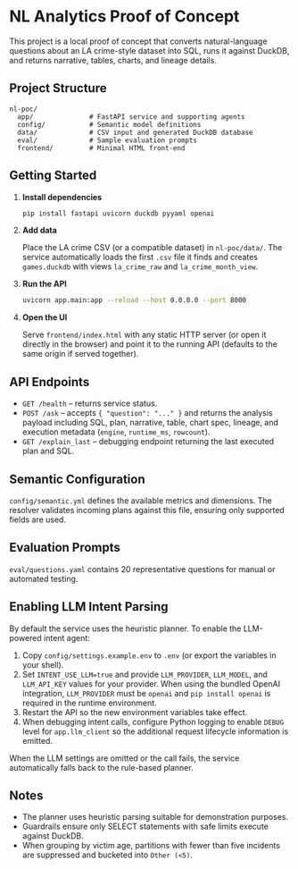 # NL Analytics Proof of Concept

This project is a local proof of concept that converts natural-language questions about an LA crime-style dataset into SQL, runs it against DuckDB, and returns narrative, tables, charts, and lineage details.

## Project Structure

```
nl-poc/
  app/              # FastAPI service and supporting agents
  config/           # Semantic model definitions
  data/             # CSV input and generated DuckDB database
  eval/             # Sample evaluation prompts
  frontend/         # Minimal HTML front-end
```

## Getting Started

1. **Install dependencies**

   ```bash
   pip install fastapi uvicorn duckdb pyyaml openai
   ```

2. **Add data**

   Place the LA crime CSV (or a compatible dataset) in `nl-poc/data/`. The service automatically loads the first `.csv` file it finds and creates `games.duckdb` with views `la_crime_raw` and `la_crime_month_view`.

3. **Run the API**

   ```bash
   uvicorn app.main:app --reload --host 0.0.0.0 --port 8000
   ```

4. **Open the UI**

   Serve `frontend/index.html` with any static HTTP server (or open it directly in the browser) and point it to the running API (defaults to the same origin if served together).

## API Endpoints

- `GET /health` – returns service status.
- `POST /ask` – accepts `{ "question": "..." }` and returns the analysis payload including SQL, plan, narrative, table, chart spec, lineage, and execution metadata (`engine`, `runtime_ms`, `rowcount`).
- `GET /explain_last` – debugging endpoint returning the last executed plan and SQL.

## Semantic Configuration

`config/semantic.yml` defines the available metrics and dimensions. The resolver validates incoming plans against this file, ensuring only supported fields are used.

## Evaluation Prompts

`eval/questions.yaml` contains 20 representative questions for manual or automated testing.

## Enabling LLM Intent Parsing

By default the service uses the heuristic planner. To enable the LLM-powered intent agent:

1. Copy `config/settings.example.env` to `.env` (or export the variables in your shell).
2. Set `INTENT_USE_LLM=true` and provide `LLM_PROVIDER`, `LLM_MODEL`, and `LLM_API_KEY` values for your provider. When using the
   bundled OpenAI integration, `LLM_PROVIDER` must be `openai` and `pip install openai` is required in the runtime environment.
3. Restart the API so the new environment variables take effect.
4. When debugging intent calls, configure Python logging to enable `DEBUG` level for `app.llm_client` so the additional request
   lifecycle information is emitted.

When the LLM settings are omitted or the call fails, the service automatically falls back to the rule-based planner.

## Notes

- The planner uses heuristic parsing suitable for demonstration purposes.
- Guardrails ensure only SELECT statements with safe limits execute against DuckDB.
- When grouping by victim age, partitions with fewer than five incidents are suppressed and bucketed into `Other (<5)`.

